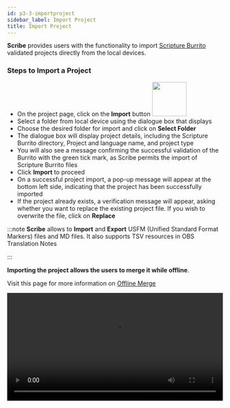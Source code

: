 ```yaml
---
id: p3-3-importproject
sidebar_label: Import Project
title: Import Project
---
```


**Scribe** provides users with the functionality to import [Scripture Burrito](../../How-to/p9-1-Scripture%20Burrito.md) validated projects directly from the local devices.

### Steps to Import a Project ###

- On the project page, click on the **Import** button <img src="/assets/import01.PNG" width="80px" alt=""/> 
- Select a folder from local device using the dialogue box that displays
- Choose the desired folder for import and click on **Select Folder**
- The dialogue box will display project details, including the Scripture Burrito directory, Project and language name, and project type
- You will also see a message confirming the successful validation of the Burrito with the green tick mark, as Scribe permits the import of Scripture Burrito files
- Click **Import**  to proceed
- On a successful project import, a pop-up message will appear at the bottom left side, indicating that the project has been successfully imported
- If the project already exists, a verification message will appear, asking whether you want to replace the existing project file. If you wish to overwrite the file, click on **Replace**
  
:::note
**Scribe** allows to **Import** and **Export** USFM (Unified Standard Format Markers) files and MD files. It also supports TSV resources in OBS Translation Notes

:::

**Importing the project allows the users to merge it while offline**.

Visit this page for more information on [Offline Merge](./p3-5-offlinemerge.md)

<video controls src="/0.5.5/en-importbfile.mov" width="100%" type="video/mov"/>